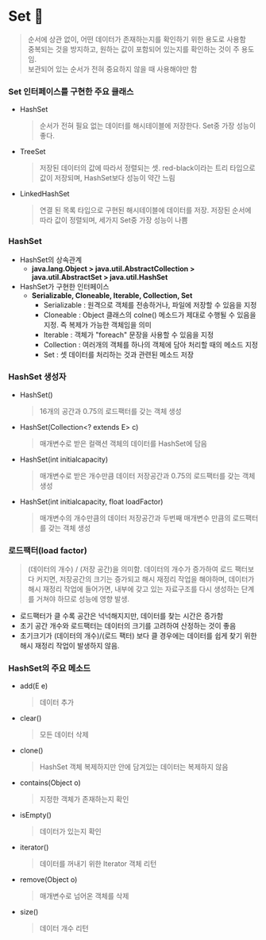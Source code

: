 # Set 📌
> 순서에 상관 없이, 어떤 데이터가 존재하는지를 확인하기 위한 용도로 사용함     
> 중복되는 것을 방지하고, 원하는 값이 포함되어 있는지를 확인하는 것이 주 용도임.      
> 보관되어 있는 순서가 전혀 중요하지 않을 때 사용해야만 함

### Set 인터페이스를 구현한 주요 클래스
* HashSet
  > 순서가 전혀 필요 없는 데이터를 해시테이블에 저장한다. Set중 가장 성능이 좋다.
* TreeSet
  > 저장된 데이터의 값에 따라서 정렬되는 셋. red-black이라는 트리 타입으로 값이 저장되며,
  > HashSet보다 성능이 약간 느림
* LinkedHashSet
  > 연결 된 목록 타입으로 구현된 해시테이블에 데이터를 저장. 저장된 순서에 따라 값이 정렬되며,
  > 세가지 Set중 가장 성능이 나쁨

### HashSet
* HashSet의 상속관계
  * **java.lang.Object > java.util.AbstractCollection<E> > java.util.AbstractSet<E> > java.util.HashSet<E>**
* HashSet가 구현한 인터페이스
  * **Serializable, Cloneable, Iterable, Collection, Set**
    * Serializable : 원격으로 객체를 전송하거나, 파일에 저장할 수 있음을 지정
    * Cloneable : Object 클래스의 colne() 메소드가 제대로 수행될 수 있음을 지정. 즉 복제가 가능한 객체임을 의미
    * Iterable<E> : 객체가 "foreach" 문장을 사용할 수 있음을 지정
    * Collection<E> : 여러개의 객체를 하나의 객체에 담아 처리할 때의 메소드 지정
    * Set<E> : 셋 데이터를 처리하는 것과 관련된 메소드 저장

### HashSet 생성자
* HashSet()
  > 16개의 공간과 0.75의 로드팩터를 갖는 객체 생성
* HashSet(Collection<? extends E> c)
  > 매개변수로 받은 컬랙션 객체의 데이터를 HashSet에 담음
* HashSet(int initialcapacity)
  > 매개변수로 받은 개수만큼 데이터 저장공간과 0.75의 로드팩터를 갖는 객체 생성
* HashSet(int initialcapacity, float loadFactor)
  > 매개변수의 개수만큼의 데이터 저장공간과 두번째 매개변수 만큼의 로드팩터를 갖는 객체 생성

### 로드팩터(load factor)
> (데이터의 개수) / (저장 공간)을 의미함.
> 데이터의 개수가 증가하여 로드 팩터보다 커지면, 저장공간의 크기는 증가되고 해시 재정리 작업을 해야하며,
> 데이터가 해시 재정리 작업에 들어가면, 내부에 갖고 있는 자료구조를 다시 생성하는 단계를 거쳐야 하므로 성능에 영향 발생.
  * 로드팩터가 클 수록 공간은 넉넉해지지만, 데이터를 찾는 시간은 증가함
  * 초기 공간 개수와 로드팩터는 데이터의 크기를 고려하여 산정하는 것이 좋음
  * 초기크기가 (데이터의 개수)/(로드 팩터) 보다 클 경우에는 데이터를 쉽게 찾기 위한 해시 재정리 작업이 발생하지 않음.

### HashSet의 주요 메소드
* add(E e)
  > 데이터 추가
* clear()
  > 모든 데이터 삭제
* clone()
  > HashSet 객체 복제하지만 안에 담겨있는 데이터는 복제하지 않음
* contains(Object o)
  > 지정한 객체가 존재하는지 확인
* isEmpty()
  > 데이터가 있는지 확인
* iterator()
  > 데이터를 꺼내기 위한 Iterator 객체 리턴
* remove(Object o)
  > 매개변수로 넘어온 객체를 삭제
* size()
  > 데이터 개수 리턴

